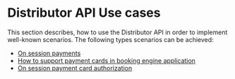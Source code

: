 # Distributor API Use cases

This section describes, how to use the Distributor API in order to implement well-known scenarios.
The following types scenarios can be achieved:

* [On session payments](./on-session-payments.md)
* [How to support payment cards in booking engine application](./how-to-support-payment-cards-in-booking-engine-application.md)
* [On session payment card authorization](./on-session-payment-card-authorization.md)
